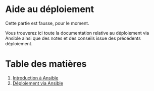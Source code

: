 # Aide au déploiement

Cette partie est fausse, pour le moment.

Vous trouverez ici toute la documentation relative au déploiement via Ansible ainsi que des notes et des conseils issue des précédents déploiement.

# Table des matières
1. [Introduction à Ansible](#)
2. [Déploiement via Ansible](deploiement_avec_ansible.md)
